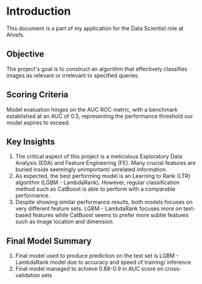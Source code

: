 # Introduction

This document is a part of my application for the Data Scientist role at Ahrefs. 

## Objective

The project's goal is to construct an algorithm that effectively classifies images as relevant or irrelevant to specified queries.

## Scoring Criteria

Model evaluation hinges on the AUC ROC metric, with a benchmark established at an AUC of 0.5, representing the performance threshold our model aspires to exceed.

## Key Insights

1. The critical aspect of this project is a meticulous Exploratory Data Analysis (EDA) and Feature Engineering (FE). Many crucial features are buried inside seemingly unimportant/ unrelated information.
2. As expected, the best performing model is an Learning to Rank (LTR) algorithm (LGBM - LambdaRank). However, regular classification method such as CatBoost is able to perform with a comparable performance.
3. Despite showing similar performance results, both models focuses on very different feature sets. LGBM - LambdaRank focuses more on text-based features while CatBoost seems to prefer more subtle features such as image location and dimension.

## Final Model Summary

1. Final model used to produce prediction on the test set is LGBM - LambdaRank model due to accuracy and speed of training/ inference
2. Final model managed to achieve 0.88-0.9 in AUC score on cross-validation sets
